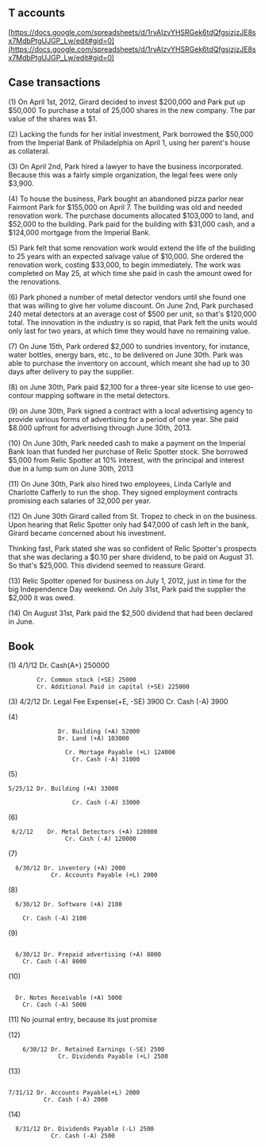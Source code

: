 ## T accounts

[https://docs.google.com/spreadsheets/d/1ryAIzvYHSRGek6tdQfgsizjzJE8sx7MdbPtgUJGP_Lw/edit#gid=0](https://docs.google.com/spreadsheets/d/1ryAIzvYHSRGek6tdQfgsizjzJE8sx7MdbPtgUJGP_Lw/edit#gid=0)

## Case transactions


(1) On April 1st, 2012, Girard decided to invest $200,000 and Park put up $50,000 To purchase a total of 25,000 shares in the new company. The par value of the shares was $1.


(2) Lacking the funds for her initial investment, Park borrowed the $50,000 from the Imperial Bank of Philadelphia on April 1, using her parent's house as collateral.


(3) On April 2nd, Park hired a lawyer to have the business incorporated. Because this was a fairly simple organization, the legal fees were only $3,900.

(4) To house the business, Park bought an abandoned pizza parlor near Fairmont Park for $155,000 on April 7. The building was old and needed renovation work. The purchase documents allocated $103,000 to land, and $52,000 to the building. Park paid for the building with $31,000 cash, and a $124,000 mortgage from the Imperial Bank.

(5) Park felt that some renovation work would extend the life of the building to 25 years with an expected salvage value of $10,000. She ordered the renovation work, costing $33,000, to begin immediately. The work was completed on May 25, at which time she paid in cash the amount owed for the renovations.

(6) Park phoned a number of metal detector vendors until she found one that was willing to give her volume discount. On June 2nd, Park purchased 240 metal detectors at an average cost of $500 per unit, so that's $120,000 total. The innovation in the industry is so rapid, that Park felt the units would only last for two years, at which time they would have no remaining value.

(7) On June 15th, Park ordered $2,000 to sundries inventory, for instance, water bottles, energy bars, etc., to be delivered on June 30th. Park was able to purchase the inventory on account, which meant she had up to 30 days after delivery to pay the supplier.

(8) on June 30th, Park paid $2,100 for a three-year site license to use geo-contour mapping software in the metal detectors.

(9) on June 30th, Park signed a contract with a local advertising agency to provide various forms of advertising for a period of one year. She paid $8.000 upfront for advertising through June 30th, 2013. 

(10) On June 30th, Park needed cash to make a payment on the Imperial Bank loan that funded her purchase of Relic Spotter stock. She borrowed $5,000 from Relic Spotter at 10% interest, with the principal and interest due in a lump sum on June 30th, 2013

(11)  On June 30th, Park also hired two employees, Linda Carlyle and Charlotte Cafferly to run the shop. They signed employment contracts promising each salaries of 32,000 per year.

(12) On June 30th Girard called from St. Tropez to check in on the business. Upon hearing that Relic Spotter only had $47,000 of cash left in the bank, Girard became concerned about his investment.

Thinking fast, Park stated she was so confident of Relic Spotter's prospects that she was declaring a $0.10 per share dividend, to be paid on August 31. So that's $25,000. This dividend seemed to reassure Girard.

(13) Relic Spotter opened for business on July 1, 2012, just in time for the big Independence Day weekend. On July 31st, Park paid the supplier the $2,000 it was owed.

(14) On August 31st, Park paid the $2,500 dividend that had been declared in June.

## Book

(1) 4/1/12 Dr. Cash(A+) 250000

            Cr. Common stock (+SE) 25000
            Cr. Additional Paid in capital (+SE) 225000


(3) 4/2/12  Dr. Legal Fee Expense(+E, -SE) 3900
             Cr. Cash (-A) 3900

(4)
```
              Dr. Building (+A) 52000
              Dr. Land (+A) 103000

                Cr. Mortage Payable (+L) 124000
                  Cr. Cash (-A) 31000
```

(5) 

```
5/25/12 Dr. Building (+A) 33000

                  Cr. Cash (-A) 33000
```

(6)

```
 6/2/12    Dr. Metal Detectors (+A) 120000          
                Cr. Cash (-A) 120000
```

(7)  

```
  6/30/12 Dr. inventory (+A) 2000
            Cr. Accounts Payable (+L) 2000
```

(8)

```
  6/30/12 Dr. Software (+A) 2100

    Cr. Cash (-A) 2100
```

(9)

```

  6/30/12 Dr. Prepaid advertising (+A) 8000
    Cr. Cash (-A) 8000
```

(10)


```

  Dr. Notes Receivable (+A) 5000
    Cr. Cash (-A) 5000
```

(11) No journal entry, because its just promise

(12)

```
    6/30/12 Dr. Retained Earnings (-SE) 2500
              Cr. Dividends Payable (+L) 2500
```

(13)

```

7/31/12 Dr. Accounts Payable(+L) 2000
          Cr. Cash (-A) 2000

```

(14)

```
  8/31/12 Dr. Dividends Payable (-L) 2500
            Cr. Cash (-A) 2500

```